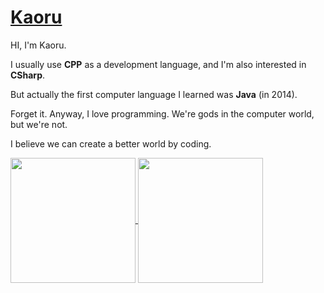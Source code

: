 # [Kaoru](https://shiinasama.github.io)

HI, I'm Kaoru.

I usually use **CPP** as a development language, and I'm also interested in **CSharp**. 

But actually the first computer language I learned was **Java** (in 2014).

Forget it. Anyway, I love programming. We're gods in the computer world, but we're not.

I believe we can create a better world by coding.

<a href="https://github.com/SHIINASAMA">
  <img align="center" height=200px src="https://github-readme-stats.vercel.app/api?username=SHIINASAMA&count_private=true&show_icons=true&bg_color=135,FFF886,F072B6" />
</a>
<a href="https://github.com/SHIINASAMA">
  <img align="center" height=200px src="https://github-readme-stats.vercel.app/api/top-langs/?username=SHIINASAMA&bg_color=35,FFF886,FFC0CB")/>
</a>
